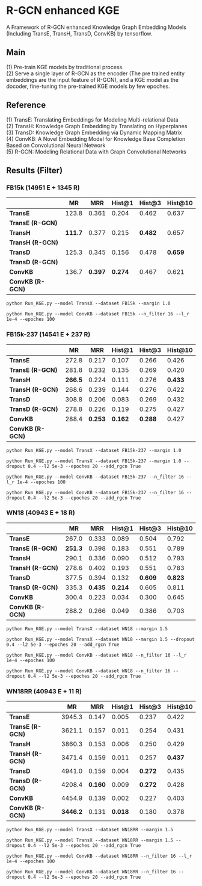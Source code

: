 # R-GCN enhanced KGE
A Framework of R-GCN enhanced Knowledge Graph Embedding Models (Including TransE, TransH, TransD, ConvKB) by tensorflow.

## Main
(1) Pre-train KGE models by traditional process.   
(2) Serve a single layer of R-GCN as the encoder (The pre trained entity embeddings are the input feature of R-GCN), and a KGE model as the docoder, fine-tuning the pre-trained KGE models by few epoches.   

## Reference
(1) TransE: Translating Embeddings for Modeling Multi-relational Data   
(2) TransH: Knowledge Graph Embedding by Translating on Hyperplanes  
(3) TransD: Knowledge Graph Embedding via Dynamic Mapping Matrix  
(4) ConvKB: A Novel Embedding Model for Knowledge Base Completion Based on Convolutional Neural Network    
(5) R-GCN: Modeling Relational Data with Graph Convolutional Networks  

## Results (Filter)      
### FB15k (14951 E + 1345 R)
|            | **MR** | **MRR** |**Hist@1**|**Hist@3**|**Hist@10**|
|     --     |   --   |    --   |    --    |    --    |    --     |
| **TransE** | 123.8 | 0.361 | 0.204 | 0.462 | 0.637 |
| **TransE (R-GCN)** | | | | | |
| **TransH** | **111.7** | 0.377 | 0.215 | **0.482** | 0.657 |
| **TransH (R-GCN)** | | | | | |
| **TransD** | 125.3 | 0.345 | 0.156 | 0.478 | **0.659** |
| **TransD (R-GCN)** | | | | | |
| **ConvKB** | 136.7 | **0.397** | **0.274** | 0.467 | 0.621 |
| **ConvKB (R-GCN)** | | | | | |

```
python Run_KGE.py --model TransX --dataset FB15k --margin 1.0
```
```
python Run_KGE.py --model ConvKB --dataset FB15k --n_filter 16 --l_r 1e-4 --epoches 100
```

### FB15k-237 (14541 E + 237 R)
|            | **MR** | **MRR** |**Hist@1**|**Hist@3**|**Hist@10**|
|     --     |   --   |    --   |    --    |    --    |    --     |
| **TransE** | 272.8 | 0.217 | 0.107 | 0.266 | 0.426 |
| **TransE (R-GCN)** | 281.8 | 0.232 | 0.135 | 0.269 | 0.420 |
| **TransH** | **266.5** | 0.224 | 0.111 | 0.276 | **0.433** |
| **TransH (R-GCN)** | 268.6 | 0.239 | 0.144 | 0.276 | 0.422 |
| **TransD** | 308.8 | 0.206 | 0.083 | 0.269 | 0.432 |
| **TransD (R-GCN)** | 278.8 | 0.226 | 0.119 | 0.275 | 0.427 |
| **ConvKB** | 288.4 | **0.253** | **0.162** | **0.288** | 0.427 |
| **ConvKB (R-GCN)** | | | | | |

```
python Run_KGE.py --model TransX --dataset FB15k-237 --margin 1.0
```
```
python Run_KGE.py --model TransX --dataset FB15k-237 --margin 1.0 --dropout 0.4 --l2 5e-3 --epoches 20 --add_rgcn True
```
```
python Run_KGE.py --model ConvKB --dataset FB15k-237 --n_filter 16 --l_r 1e-4 --epoches 100
```
```
python Run_KGE.py --model ConvKB --dataset FB15k-237 --n_filter 16 --dropout 0.4 --l2 5e-3 --epoches 20 --add_rgcn True
```

### WN18 (40943 E + 18 R)
|            | **MR** | **MRR** |**Hist@1**|**Hist@3**|**Hist@10**|
|     --     |   --   |    --   |    --    |    --    |    --     |
| **TransE** | 267.0 | 0.333 | 0.089 | 0.504 | 0.792 |
| **TransE (R-GCN)** | **251.3** | 0.398 | 0.183 | 0.551 | 0.789 |
| **TransH** | 290.1 | 0.336 | 0.090 | 0.512 | 0.793 |
| **TransH (R-GCN)** | 278.6 | 0.402 | 0.193 | 0.551 | 0.783 |
| **TransD** | 377.5 | 0.394 | 0.132 | **0.609** | **0.823** |
| **TransD (R-GCN)** | 335.3 | **0.435** | **0.214** | 0.605 | 0.811 |
| **ConvKB** | 300.4 | 0.223 | 0.034 | 0.300 | 0.645 |
| **ConvKB (R-GCN)** | 288.2 | 0.266 | 0.049 | 0.386 | 0.703 |

```
python Run_KGE.py --model TransX --dataset WN18 --margin 1.5
```
```
python Run_KGE.py --model TransX --dataset WN18 --margin 1.5 --dropout 0.4 --l2 5e-3 --epoches 20 --add_rgcn True
```
```
python Run_KGE.py --model ConvKB --dataset WN18 --n_filter 16 --l_r 1e-4 --epoches 100
```
```
python Run_KGE.py --model ConvKB --dataset WN18 --n_filter 16 --dropout 0.4 --l2 5e-3 --epoches 20 --add_rgcn True
```

### WN18RR (40943 E + 11 R)
|            | **MR** | **MRR** |**Hist@1**|**Hist@3**|**Hist@10**|
|     --     |   --   |    --   |    --    |    --    |    --     |
| **TransE** | 3945.3 | 0.147 | 0.005 | 0.237 | 0.422 |
| **TransE (R-GCN)** | 3621.1 | 0.157 | 0.011 | 0.254 | 0.431 |
| **TransH** | 3860.3 | 0.153 | 0.006 | 0.250 | 0.429 |
| **TransH (R-GCN)** | 3471.4 | 0.159 | 0.011 | 0.257 | **0.437** |
| **TransD** | 4941.0 | 0.159 | 0.004 | **0.272** | 0.435 |
| **TransD (R-GCN)** | 4208.4 | **0.160** | 0.009 | **0.272** | 0.428 |
| **ConvKB** | 4454.9 | 0.139 | 0.002 | 0.227 | 0.403 |
| **ConvKB (R-GCN)** | **3446.2** | 0.131 | **0.018** | 0.180 | 0.378 |


```
python Run_KGE.py --model TransX --dataset WN18RR --margin 1.5
```
```
python Run_KGE.py --model TransX --dataset WN18RR --margin 1.5 --dropout 0.4 --l2 5e-3 --epoches 20 --add_rgcn True
```
```
python Run_KGE.py --model ConvKB --dataset WN18RR --n_filter 16 --l_r 1e-4 --epoches 100
```
```
python Run_KGE.py --model ConvKB --dataset WN18RR --n_filter 16 --dropout 0.4 --l2 5e-3 --epoches 20 --add_rgcn True
```
